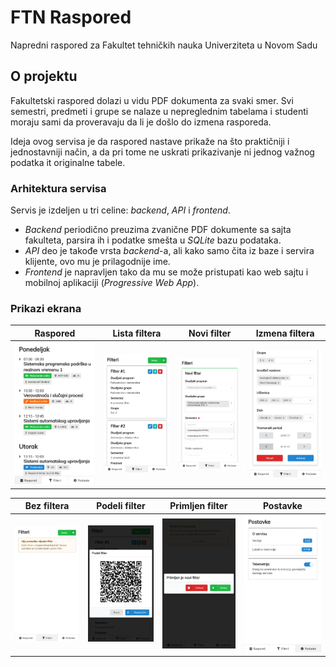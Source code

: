 # FTN Raspored

Napredni raspored za Fakultet tehničkih nauka Univerziteta u Novom Sadu

## O projektu

Fakultetski raspored dolazi u vidu PDF dokumenta za svaki smer. Svi semestri, predmeti i grupe se nalaze u nepreglednim tabelama i studenti moraju sami da proveravaju da li je došlo do izmena rasporeda.

Ideja ovog servisa je da raspored nastave prikaže na što praktičniji i jednostavniji način, a da pri tome ne uskrati prikazivanje ni jednog važnog podatka it originalne tabele.

### Arhitektura servisa

Servis je izdeljen u tri celine: *backend*, *API* i *frontend*.
- *Backend* periodično preuzima zvanične PDF dokumente sa sajta fakulteta, parsira ih i podatke smešta u *SQLite* bazu podataka.
- *API* deo je takođe vrsta *backend*-a, ali kako samo čita iz baze i servira klijente, ovo mu je prilagodnije ime.
- *Frontend* je napravljen tako da mu se može pristupati kao web sajtu i mobilnoj aplikaciji (*Progressive Web App*).

### Prikazi ekrana

Raspored | Lista filtera | Novi filter | Izmena filtera
-- | -- | -- | --
 ![](./screenshots/raspored.png) | ![](./screenshots/filteri_lista.png) | ![](./screenshots/filteri_novi.png) | ![](./screenshots/filteri_izmena.png)

 Bez filtera | Podeli filter | Primljen filter | Postavke
-- | -- | -- | --
 ![](./screenshots/filteri_prazno.png) | ![](./screenshots/filteri_podeli.png) | ![](./screenshots/filteri_primljen.png) | ![](./screenshots/postavke.png)